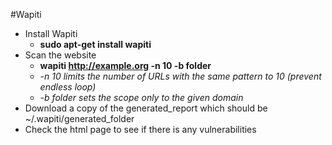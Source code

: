 #Wapiti

- Install Wapiti
    - **sudo apt-get install wapiti**
- Scan the website
    - **wapiti http://example.org -n 10 -b folder**
    - *-n 10 limits the number of URLs with the same pattern to 10 (prevent endless loop)*
    - *-b folder sets the scope only to the given domain*
- Download a copy of the generated\_report which should be ~/.wapiti/generated\_folder
- Check the html page to see if there is any vulnerabilities

